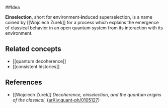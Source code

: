 ##Idea

**Einselection**, short for **e**nvironment-**in**duced superselection, is a name coined by [[Wojciech Zurek]] for a process which explains the emergence of classical behavior in an open quantum system from its interaction with its environment.

## Related concepts

* [[quantum decoherence]]
* [[consistent histories]]

## References

* [[Wojciech Zurek]] _Decoherence, einselection, and the quantum origins of the classical_, ([arXiv:quant-ph/0105127](http://arxiv.org/abs/quant-ph/0105127))